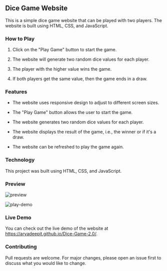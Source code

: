 ## Dice Game Website

This is a simple dice game website that can be played with two players. The website is built using HTML, CSS, and JavaScript.

  

### How to Play


1. Click on the "Play Game" button to start the game.

2. The website will generate two random dice values for each player.

3. The player with the higher value wins the game.

4. If both players get the same value, then the game ends in a draw.

### Features

- The website uses responsive design to adjust to different screen sizes.

- The "Play Game" button allows the user to start the game.

- The website generates two random dice values for each player.

- The website displays the result of the game, i.e., the winner or if it's a draw.

- The website can be refreshed to play the game again.

### Technology

This project was built using HTML, CSS, and JavaScript.

  

### Preview

![preview](https://thumbs4.imagebam.com/6d/1b/7a/MEJ4IJ0_t.png)

![play-demo](https://thumbs4.imagebam.com/a0/50/e3/MEJ4IIX_t.png)

### Live Demo

You can check out the live demo of the website at https://aryadeepit.github.io/Dice-Game-2.0/.

  

### Contributing

Pull requests are welcome. For major changes, please open an issue first to discuss what you would like to change.